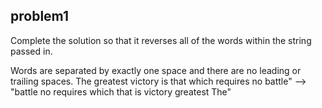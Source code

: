 ## problem1
Complete the solution so that it reverses all of the words within the string passed in.

Words are separated by exactly one space and there are no leading or trailing spaces.
The greatest victory is that which requires no battle" --> "battle no requires which that is victory greatest The"




